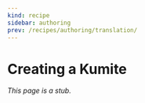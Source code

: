 ```yaml
---
kind: recipe
sidebar: authoring
prev: /recipes/authoring/translation/
---
```


# Creating a Kumite

_This page is a stub._